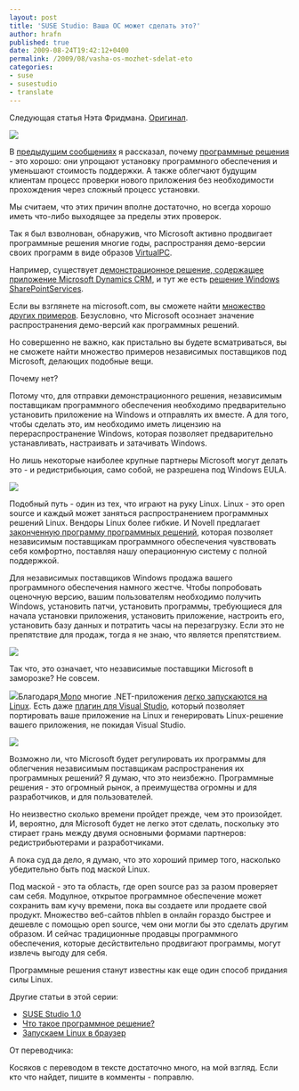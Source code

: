 ```yaml
---
layout: post
title: 'SUSE Studio: Ваша ОС может сделать это?'
author: hrafn
published: true
date: 2009-08-24T19:42:12+0400
permalink: /2009/08/vasha-os-mozhet-sdelat-eto
categories:
- suse
- susestudio
- translate
---
```


Следующая статья Нэта Фридмана. [Оригинал](http://nat.org/blog/2009/08/can-your-os-do-this/).

![](/media/images/2009/07/31/susestudio/appliancedistribution400.png)

В [предыдущим сообщениях](http://hrafn.me/2009/07/suse-studio-1-0/) я
рассказал, почему [программные решения](/2009/07/suse-studio-chto-takoe-programmnoe-reshenie/) - это хорошо: они упрощают установку
программного обеспечения и уменьшают стоимость поддержки. А также облегчают
будущим клиентам процесс проверки нового приложения без необходимости
прохождения через сложный процесс установки.

<!--more-->

Мы считаем, что этих причин вполне достаточно, но всегда хорошо иметь что-либо
выходящее за пределы этих проверок.

Так я был взволнован, обнаружив, что Microsoft активно продвигает программные
решения многие годы, распространяя демо-версии своих программ в виде образов
[VirtualPС](http://www.microsoft.com/windows/virtual-pc/).

Например, существует [демонстрационное решение, содержащее приложение Microsoft Dynamics CRM](http://www.microsoft.com/downloads/details.aspx?FamilyID=dd939ed9-87a5-4c13-b212-a922cc02b469&displaylang=en), и тут же есть
[решение Windows SharePointServices](http://www.microsoft.com/downloads/details.aspx?FamilyID=1beeac6f-2ea1-4769-9948-74a74bd604fa&displaylang=en).

Если вы взглянете на microsoft.com, вы сможете найти [множество других примеров](http://www.google.com/search?q=vpc+site:microsoft.com). Безусловно,
что Microsoft осознает значение распространения демо-версий как программных
решений.

Но совершенно не важно, как пристально вы будете всматриваться, вы не сможете
найти множество примеров независимых поставщиков под Microsoft, делающих
подобные вещи.

Почему нет?

Потому что, для отправки демонстрационного решения, независимым поставщикам
программного обеспечения необходимо предварительно установить приложение на
Windows и отправлять их вместе. А для того, чтобы сделать это, им необходимо
иметь лицензию на перераспространение Windows, которая позволяет
предварительно устанавливать, настраивать и затачивать Windows.

Но лишь некоторые наиболее крупные партнеры Microsoft могут делать это - и
редистрибьюция, само собой, не разрешена под Windows EULA.

![](/media/images/2009/08/24/susestudio/licensing400.png)

Подобный путь - один из тех, что играют на руку Linux. Linux - это open source
и каждый может заняться распространением программных решений Linux. Вендоры
Linux более гибкие. И Novell предлагает [законченную программу программных
решений](http://novell.com/appliances), которая позволяет независимым
поставщикам программного обеспечения чувствовать себя комфортно, поставляя
нашу операционную систему с полной поддержкой.

Для независимых поставщиков Windows продажа вашего программного обеспечения
намного жестче. Чтобы попробовать оценочную версию, вашим пользователям
необходимо получить Windows, установить патчи, установить программы,
требующиеся для начала установки приложения, установить приложение, настроить
его, установить базу данных и потратить часы на перезагрузку. Если это не
препятствие для продаж, тогда я не знаю, что является препятствием.

![](/media/images/2009/08/24/susestudio/windowsboot.gif)

Так что, это означает, что независимые поставщики Microsoft в заморозке? Не
совсем.

[![](/images/susestudio/mono-button-aqua.png)](http://mono-project.com/)Благодаря[ Mono](http://mono-project.com/)
многие .NET-приложения [легко запускаются на Linux](http://www.go-mono.com/momareports/). Есть даже [плагин для Visual Studio](http://www.go-mono.com/monovs/), который позволяет портировать ваше приложение на Linux и
генерировать Linux-решение вашего приложения, не покидая Visual Studio.

![](/media/images/2009/08/24/susestudio/visualstudio.png)

Возможно ли, что Microsoft будет регулировать их программы для облегчения
независимым поставщикам распространения их программных решений? Я думаю, что
это неизбежно. Программные решения - это огромный рынок, а преимущества
огромны и для разработчиков, и для пользователей.

Но неизвестно сколько времени пройдет прежде, чем это произойдет. И, вероятно,
для Microsoft будет не легко этот сделать, поскольку это стирает грань между
двумя основными формами партнеров: редистрибьютерами и разработчиками.

А пока суд да дело, я думаю, что это хороший пример того, насколько
убедительно быть под маской Linux.

Под маской - это та область, где open source раз за разом проверяет сам себя.
Модулное, открытое программное обеспечение может сохранить вам кучу времени,
пока вы создаете или продаете свой продукт. Множество веб-сайтов пhblen в
онлайн гораздо быстрее и дешевле с помощью open source, чем они могли бы это
сделать другим образом. И сейчас традиционные продавцы программного
обеспечения, которые десйствительно продвигают программы, могут извлечь выгоду
для себя.

Программные решения станут известны как еще один способ придания силы Linux.

Другие статьи в этой серии:

  * [SUSE Studio 1.0](http://hrafn.me/2009/07/suse-studio-1-0/)
  * [Что такое программное решение?](http://hrafn.me/2009/07/suse-studio-chto-takoe-programmnoe-reshenie/)
  * [Запускаем Linux в браузер](http://hrafn.me/2009/08/suse-studio-zapuskaem-linux-v-brauzere/)

От переводчика:

Косяков с переводом в тексте достаточно много, на мой взгляд. Если кто что
найдет, пишите в комменты - поправлю.

